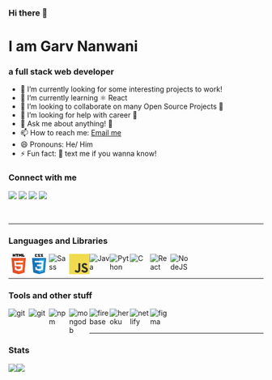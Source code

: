 ### Hi there 👋
# I am Garv Nanwani

### a full stack web developer

- 🔭 I’m currently looking for some interesting projects to work!
- 🌱 I’m currently learning ⚛ React
- 👯 I’m looking to collaborate on many Open Source Projects 💖
- 🤔 I’m looking for help with career 🏢
- 💬 Ask me about anything! 🤗
- 📫 How to reach me: [Email me](mailto:garvnanwani88@gmail.com)
- 😄 Pronouns: He/ Him
- ⚡ Fun fact: 📲 text me if you wanna know!


### Connect with me

[<img height="30" src="https://img.shields.io/badge/twitter-%231DA1F2.svg?&style=for-the-badge&logo=twitter&logoColor=white" />][twitter]
[<img height="30" src="https://img.shields.io/badge/linkedin-%230077B5.svg?&style=for-the-badge&logo=linkedin&logoColor=white" />][LinkedIn]
[<img height="30" src = "https://img.shields.io/badge/instagram-%23E4405F.svg?&style=for-the-badge&logo=instagram&logoColor=white" />][Instagram]
[<img height="30" src="https://img.shields.io/badge/DEV.TO-%230A0A0A.svg?&style=for-the-badge&logo=dev.to&logoColor=white" />][Dev.to] 

<br />
<hr />

### Languages and Libraries

<img align="left" alt="HTML5" width="40px" src="https://raw.githubusercontent.com/github/explore/80688e429a7d4ef2fca1e82350fe8e3517d3494d/topics/html/html.png" />
<img align="left" alt="CSS3" width="40px" src="https://raw.githubusercontent.com/github/explore/80688e429a7d4ef2fca1e82350fe8e3517d3494d/topics/css/css.png" />
<img align="left" alt="Sass" width="40px" src="https://www.vectorlogo.zone/logos/sass-lang/sass-lang-icon.svg" />
<img align="left" alt="JS" width="40px" src="https://raw.githubusercontent.com/github/explore/80688e429a7d4ef2fca1e82350fe8e3517d3494d/topics/javascript/javascript.png" />
<img align="left" alt="Java" width="40px" src="https://www.vectorlogo.zone/logos/java/java-icon.svg" />
<img align="left" alt="Python" width="40px" src="https://www.vectorlogo.zone/logos/python/python-icon.svg" />
<img align="left" alt="C" width="40px" src="https://img.icons8.com/color/48/000000/c-programming.png" />
<img align="left" alt="React" width="40px" src="https://www.vectorlogo.zone/logos/reactjs/reactjs-icon.svg" />
<img align="left" alt="NodeJS" width="40px" src="https://www.vectorlogo.zone/logos/nodejs/nodejs-icon.svg" />
<br />
<br />
<hr />

### Tools and other stuff

<img align="left" alt="git" width="40px" src="https://www.vectorlogo.zone/logos/git-scm/git-scm-icon.svg" />
<img align="left" alt="git" width="40px" src="https://www.vectorlogo.zone/logos/github/github-icon.svg" />
<img align="left" alt="npm" width="40px" src="https://www.vectorlogo.zone/logos/npmjs/npmjs-icon.svg" />
<img align="left" alt="mongodb" width="40px" src="https://www.vectorlogo.zone/logos/mongodb/mongodb-icon.svg" />
<img align="left" alt="firebase" width="40px" src="https://www.vectorlogo.zone/logos/firebase/firebase-icon.svg" />
<img align="left" alt="heroku" width="40px" src="https://www.vectorlogo.zone/logos/heroku/heroku-icon.svg" />
<img align="left" alt="netlify" width="40px" src="https://www.vectorlogo.zone/logos/netlify/netlify-icon.svg" />
<img align="left" alt="figma" width="40px" src="https://www.vectorlogo.zone/logos/figma/figma-icon.svg" />
<br />
<br />
<hr />

### Stats
<a href="https://www.aboelkassem.com/"><img height="137.3px" src="https://github-readme-stats.vercel.app/api?username=Garvnanwani&hide_title=true&hide_border=true&show_icons=true&include_all_commits=true&count_private=true&line_height=21&text_color=000&icon_color=000&theme=graywhite" /><!-- wi*quL3fcV --><img height="137.3px" src="https://github-readme-stats.vercel.app/api/top-langs/?username=Garvnanwani&hide=html&hide_title=true&hide_border=true&layout=compact&langs_count=7&text_color=000&icon_color=ffftheme=graywhite" /></a>

[twitter]: https://twitter.com/thisisgarv
[LinkedIn]: https://www.linkedin.com/in/garvnanwani/
[Instagram]: https://www.instagram.com/garv_nanwani
[Gmail]: mailto:garvnanwani88@gmail.com
[Dev.to]: https://dev.to/thisisgarv
